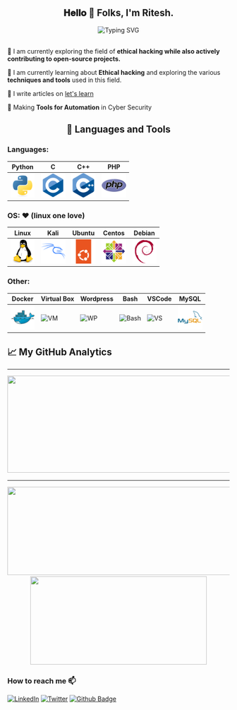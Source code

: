 <h2 align="center">
  𝐇𝐞𝐥𝐥𝐨 👋 Folks, I'm Ritesh.
</h2>

<div id="header" align="center">
    <img src="https://readme-typing-svg.demolab.com?font=Fira+Code&pause=1000&color=45F715&width=435&lines=%23+whoami;Bug+Bounty+Hunter;Penetration+Tester;Security+Researcher;Open+Source+Contributor" alt="Typing SVG">
</div>

<div id="header" align="left">
  <img src="https://komarev.com/ghpvc/?username=riteshs4hu&style=for-the-badge&color=blue" alt=""/>
</div>


🔭 I am currently exploring the field of <strong>ethical hacking while also actively contributing to open-source projects.</strong>

🌱 I am currently learning about <strong>Ethical hacking</strong> and exploring the various <strong>techniques and tools</strong> used in this field.

📝 I write articles on <a href="https://medium.com/@riteshs4hu">let's learn</a>

🤖 Making <strong>Tools for Automation</strong> in Cyber Security


<!--Languages and tools-->

<h2 align="center"> 🚀 Languages and Tools</h2>  


### Languages:
| Python | C | C++ | PHP |
|----------|----------|----------|-----|
|  <img src="https://raw.githubusercontent.com/devicons/devicon/master/icons/python/python-original.svg" title="Python"  alt="Python" width="55" height="55"/> |  <img src="https://raw.githubusercontent.com/devicons/devicon/master/icons/c/c-original.svg" title="C"  alt="C" width="55" height="55"/> |  <img src="https://raw.githubusercontent.com/devicons/devicon/master/icons/cplusplus/cplusplus-original.svg" title="C++" alt="cplusplus" width="55" height="55"/> |  <img src="https://raw.githubusercontent.com/devicons/devicon/6910f0503efdd315c8f9b858234310c06e04d9c0/icons/php/php-original.svg" title="Php" alt="PHP" width="55" height="55"/>|



### OS: ❤️ (linux one love)

| Linux |  Kali | Ubuntu | Centos | Debian |
|----------|----------|----------|----------|-------|
| <img src="https://raw.githubusercontent.com/devicons/devicon/6910f0503efdd315c8f9b858234310c06e04d9c0/icons/linux/linux-original.svg" title="Linux" alt="Linux" width="55" height="55"/> | <img src="https://raw.githubusercontent.com/canaleal/devicon/574bbc63b185777b0b1a39240c5bb06d99cdb7e6/icons/kalilinux/kalilinux-original-wordmark.svg" title="Linux" alt="Linux" width="55" height="55"/> | <img src="https://raw.githubusercontent.com/devicons/devicon/6910f0503efdd315c8f9b858234310c06e04d9c0/icons/ubuntu/ubuntu-original.svg" title="Ubuntu" alt="Ubuntu" width="55" height="55"/> | <img src="https://raw.githubusercontent.com/devicons/devicon/6910f0503efdd315c8f9b858234310c06e04d9c0/icons/centos/centos-original.svg" title="Centos" alt="Centos" width="55" height="55"/> | <img src="https://raw.githubusercontent.com/devicons/devicon/6910f0503efdd315c8f9b858234310c06e04d9c0/icons/debian/debian-original.svg" title="debian" alt="Debian" width="55" height="55"/> |

### Other:

| Docker | Virtual Box | Wordpress | Bash | VSCode | MySQL |
|--------|-------------|-----------|------|--------|-------|
| <img src="https://raw.githubusercontent.com/devicons/devicon/6910f0503efdd315c8f9b858234310c06e04d9c0/icons/docker/docker-original.svg" title="Docker" alt="Docker" width="55" height="55"/> | <img src="https://camo.githubusercontent.com/d152061e1371a762bf45b303e9319845858d37c095a64850e804a05bdd3d9020/68747470733a2f2f62616e6e6572322e636c65616e706e672e636f6d2f32303139303530312f7876742f6b697373706e672d636f6d70757465722d69636f6e732d7669727475616c626f782d706f727461626c652d6e6574776f726b2d677261706869632d7669727475616c626f782d69636f6e2d6f662d6c696e652d7374796c652d617661696c61626c652d696e2d7376672d35636361323437663733663965332e363131323732313131353536373531343837343735312e6a7067" title="VM" alt="VM" width="55" height="55"/> | <img src="https://upload.wikimedia.org/wikipedia/commons/thumb/9/98/WordPress_blue_logo.svg/2048px-WordPress_blue_logo.svg.png" title="WP" alt="WP" width="55" height="55"/> | <img src="https://cdn.jsdelivr.net/gh/devicons/devicon/icons/bash/bash-original.svg" title="Bash" alt="Bash" width="55" height="55"/> | <img src="https://cdn.jsdelivr.net/gh/devicons/devicon/icons/vscode/vscode-original.svg" title="VS" alt="VS" width="55" height="55"/> |<img src="https://raw.githubusercontent.com/devicons/devicon/6910f0503efdd315c8f9b858234310c06e04d9c0/icons/mysql/mysql-original-wordmark.svg" title="MySQL" alt="MySQL" width="55" height="55"/>|


## &#x1f4c8; My GitHub Analytics


---

  
<p align="center">
  <img width="800" height="220" src="https://streak-stats.demolab.com?user=riteshs4hu&theme=highcontrast&hide_border=true&border_radius=5&card_width=800">
</p>


---




<p align="center">
  <img width="600" height="200" src="https://github-readme-stats.vercel.app/api?username=riteshs4hu&show_icons=true&theme=vision-friendly-dark">
  <img width="400" height="200" src="https://github-readme-stats.vercel.app/api/top-langs/?username=riteshs4hu&size_weight=0.15&count_weight=0.5&layout=compact&theme=vision-friendly-dark">
</p>



### How to reach me :mailbox:


[![LinkedIn](https://img.shields.io/badge/LinkedIn-%230077B5.svg?&style=flat-square&logo=linkedin&logoColor=white)](https://linkedin.com/in/riteshs4hu) [![Twitter](https://img.shields.io/badge/Twitter-%231DA1F2.svg?&style=flat-square&logo=twitter&logoColor=white)](https://x.com/riteshs4hu)  [![Github Badge](https://img.shields.io/badge/-Github-000?style=flat-square&logo=Github&logoColor=white&link=https://github.com/riteshs4hu)](https://github.com/riteshs4hu)
